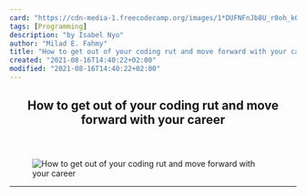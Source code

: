 ```yaml
---
card: "https://cdn-media-1.freecodecamp.org/images/1*DUFNFnJb8U_r0oh_kOF1zw.png"
tags: [Programming]
description: "by Isabel Nyo"
author: "Milad E. Fahmy"
title: "How to get out of your coding rut and move forward with your career"
created: "2021-08-16T14:40:22+02:00"
modified: "2021-08-16T14:40:22+02:00"
---
```

<div class="site-wrapper">
<main id="site-main" class="site-main outer">
<div class="inner">
<article class="post-full post tag-programming tag-tech tag-developer tag-career-advice tag-life-lessons ">
<header class="post-full-header">
<h1 class="post-full-title">How to get out of your coding rut and move forward with your career</h1>
</header>
<figure class="post-full-image">
<picture>
<source media="(max-width: 700px)" sizes="1px" srcset="data:image/gif;base64,R0lGODlhAQABAIAAAAAAAP///yH5BAEAAAAALAAAAAABAAEAAAIBRAA7 1w">
<source media="(min-width: 701px)" sizes="(max-width: 800px) 400px,
(max-width: 1170px) 700px,
1400px" srcset="https://cdn-media-1.freecodecamp.org/images/1*DUFNFnJb8U_r0oh_kOF1zw.png 300w,
https://cdn-media-1.freecodecamp.org/images/1*DUFNFnJb8U_r0oh_kOF1zw.png 600w,
https://cdn-media-1.freecodecamp.org/images/1*DUFNFnJb8U_r0oh_kOF1zw.png 1000w,
https://cdn-media-1.freecodecamp.org/images/1*DUFNFnJb8U_r0oh_kOF1zw.png 2000w">
<img onerror="this.style.display='none'" src="https://cdn-media-1.freecodecamp.org/images/1*DUFNFnJb8U_r0oh_kOF1zw.png" alt="How to get out of your coding rut and move forward with your career">
</picture>
</figure>
<section class="post-full-content">
<div class="post-content medium-migrated-article">
</div>
<hr>
</section>
</article>
</div>
</main>
</div>
<!-- Google Tag Manager (noscript) -->
<!-- End Google Tag Manager (noscript) -->
